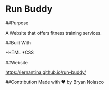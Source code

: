 # Run Buddy

##Purpose

A Website that offers fitness training services.

##Built With

*HTML
*CSS

##Website

https://lernantina.github.io/run-buddy/

##Contribution
Made with ❤️ by Bryan Nolasco

